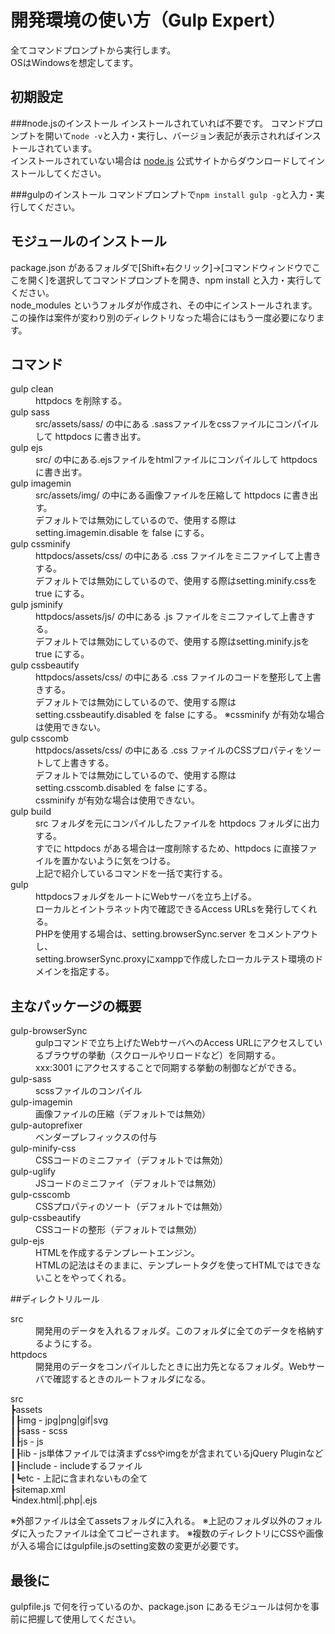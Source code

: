 # 開発環境の使い方（Gulp Expert）
全てコマンドプロンプトから実行します。  
OSはWindowsを想定してます。

## 初期設定
###node.jsのインストール
インストールされていれば不要です。
コマンドプロンプトを開いて`node -v`と入力・実行し、バージョン表記が表示されればインストールされています。  
インストールされていない場合は <a href="https://nodejs.org/" target="_blank">node.js</a> 公式サイトからダウンロードしてインストールしてください。

###gulpのインストール
コマンドプロンプトで`npm install gulp -g`と入力・実行してください。

## モジュールのインストール
package.json があるフォルダで[Shift+右クリック]→[コマンドウィンドウでここを開く]を選択してコマンドプロンプトを開き、npm install と入力・実行してください。  
node_modules というフォルダが作成され、その中にインストールされます。
この操作は案件が変わり別のディレクトリなった場合にはもう一度必要になります。

## コマンド
<dl>
<dt>gulp clean</dt>
<dd>httpdocs を削除する。</dd>

<dt>gulp sass</dt>
<dd>src/assets/sass/ の中にある .sassファイルをcssファイルにコンパイルして httpdocs に書き出す。</dd>

<dt>gulp ejs</dt>
<dd>src/ の中にある.ejsファイルをhtmlファイルにコンパイルして httpdocs に書き出す。</dd>

<dt>gulp imagemin</dt>
<dd>src/assets/img/ の中にある画像ファイルを圧縮して httpdocs に書き出す。<br>
      デフォルトでは無効にしているので、使用する際は setting.imagemin.disable を false にする。</dd>

<dt>gulp cssminify</dt>
<dd>httpdocs/assets/css/ の中にある .css ファイルをミニファイして上書きする。<br>
      デフォルトでは無効にしているので、使用する際はsetting.minify.cssを true にする。</dd>

<dt>gulp jsminify</dt>
<dd>httpdocs/assets/js/ の中にある .js ファイルをミニファイして上書きする。<br>
      デフォルトでは無効にしているので、使用する際はsetting.minify.jsを true にする。</dd>

<dt>gulp cssbeautify</dt>
<dd>httpdocs/assets/css/ の中にある .css ファイルのコードを整形して上書きする。<br>
      デフォルトでは無効にしているので、使用する際は setting.cssbeautify.disabled を false にする。
      ※cssminify が有効な場合は使用できない。</dd>

<dt>gulp csscomb</dt>
<dd>httpdocs/assets/css/ の中にある .css ファイルのCSSプロパティをソートして上書きする。<br>
      デフォルトでは無効にしているので、使用する際は setting.csscomb.disabled を false にする。<br>
      cssminify が有効な場合は使用できない。</dd>

<dt>gulp build</dt>
<dd>src フォルダを元にコンパイルしたファイルを httpdocs フォルダに出力する。<br>
      すでに httpdocs がある場合は一度削除するため、httpdocs に直接ファイルを置かないように気をつける。<br>
      上記で紹介しているコマンドを一括で実行する。</dd>

<dt>gulp</dt>
<dd>httpdocsフォルダをルートにWebサーバを立ち上げる。<br>
      ローカルとイントラネット内で確認できるAccess URLsを発行してくれる。<br>
      PHPを使用する場合は、setting.browserSync.server をコメントアウトし、<br>
      setting.browserSync.proxyにxamppで作成したローカルテスト環境のドメインを指定する。</dd>
</dl>

## 主なパッケージの概要
<dl>
<dt>gulp-browserSync</dt>
<dd>gulpコマンドで立ち上げたWebサーバへのAccess URLにアクセスしているブラウザの挙動（スクロールやリロードなど）を同期する。<br>
xxx:3001 にアクセスすることで同期する挙動の制御などができる。</dd>

<dt>gulp-sass</dt>
<dd>scssファイルのコンパイル</dd>

<dt>gulp-imagemin</dt>
<dd>画像ファイルの圧縮（デフォルトでは無効）</dd>

<dt>gulp-autoprefixer</dt>
<dd>ベンダープレフィックスの付与</dd>

<dt>gulp-minify-css</dt>
<dd>CSSコードのミニファイ（デフォルトでは無効）</dd>

<dt>gulp-uglify</dt>
<dd>JSコードのミニファイ（デフォルトでは無効）</dd>

<dt>gulp-csscomb</dt>
<dd>CSSプロパティのソート（デフォルトでは無効）</dd>

<dt>gulp-cssbeautify</dt>
<dd>CSSコードの整形（デフォルトでは無効）</dd>

<dt>gulp-ejs</dt>
<dd>HTMLを作成するテンプレートエンジン。<br>
HTMLの記法はそのままに、テンプレートタグを使ってHTMLではできないことをやってくれる。</dd>
</dl>

##ディレクトリルール
<dl>
<dt>src</dt>
<dd>開発用のデータを入れるフォルダ。このフォルダに全てのデータを格納するようにする。</dd>
<dt>httpdocs</dt>
<dd>開発用のデータをコンパイルしたときに出力先となるフォルダ。Webサーバで確認するときのルートフォルダになる。</dd>
</dl>

src  
┣assets  
┃┠img     - jpg|png|gif|svg  
┃┠sass    - scss  
┃┠js      - js  
┃┠lib     - js単体ファイルでは済まずcssやimgをが含まれているjQuery Pluginなど  
┃┠include - includeするファイル  
┃┗etc     - 上記に含まれないもの全て  
┠sitemap.xml  
┗index.html|.php|.ejs

※外部ファイルは全てassetsフォルダに入れる。
※上記のフォルダ以外のフォルダに入ったファイルは全てコピーされます。
※複数のディレクトリにCSSや画像が入る場合にはgulpfile.jsのsetting変数の変更が必要です。

## 最後に
gulpfile.js で何を行っているのか、package.json にあるモジュールは何かを事前に把握して使用してください。  